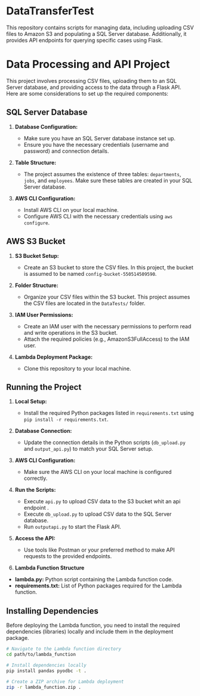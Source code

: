 # DataTransferTest

This repository contains scripts for managing data, including uploading CSV files to Amazon S3 and populating a SQL Server database. Additionally, it provides API endpoints for querying specific cases using Flask.

# Data Processing and API Project

This project involves processing CSV files, uploading them to an SQL Server database, and providing access to the data through a Flask API. Here are some considerations to set up the required components:

## SQL Server Database

1. **Database Configuration:**
   - Make sure you have an SQL Server database instance set up.
   - Ensure you have the necessary credentials (username and password) and connection details.

2. **Table Structure:**
   - The project assumes the existence of three tables: `departments`, `jobs`, and `employees`. Make sure these tables are created in your SQL Server database.

3. **AWS CLI Configuration:**
   - Install AWS CLI on your local machine.
   - Configure AWS CLI with the necessary credentials using `aws configure`.

## AWS S3 Bucket

1. **S3 Bucket Setup:**
   - Create an S3 bucket to store the CSV files. In this project, the bucket is assumed to be named `config-bucket-550514509590`.

2. **Folder Structure:**
   - Organize your CSV files within the S3 bucket. This project assumes the CSV files are located in the `DataTests/` folder.

3. **IAM User Permissions:**
   - Create an IAM user with the necessary permissions to perform read and write operations in the S3 bucket.
   - Attach the required policies (e.g., AmazonS3FullAccess) to the IAM user.
4. **Lambda Deployment Package:**
   - Clone this repository to your local machine.
## Running the Project

1. **Local Setup:**
   - Install the required Python packages listed in `requirements.txt` using `pip install -r requirements.txt`.

2. **Database Connection:**
   - Update the connection details in the Python scripts (`db_upload.py` and `output_api.py`) to match your SQL Server setup.

3. **AWS CLI Configuration:**
   - Make sure the AWS CLI on your local machine is configured correctly.

4. **Run the Scripts:**
   - Execute `api.py` to upload CSV data to the S3 bucket whit an api endpoint .
   - Execute `db_upload.py` to upload CSV data to the SQL Server database.
   - Run `outputapi.py` to start the Flask API.

5. **Access the API:**
   - Use tools like Postman or your preferred method to make API requests to the provided endpoints.
6. **Lambda Function Structure**

- **lambda.py:** Python script containing the Lambda function code.
- **requirements.txt:** List of Python packages required for the Lambda function.

## Installing Dependencies

Before deploying the Lambda function, you need to install the required dependencies (libraries) locally and include them in the deployment package.

```bash
# Navigate to the Lambda function directory
cd path/to/lambda_function

# Install dependencies locally
pip install pandas pyodbc -t .

# Create a ZIP archive for Lambda deployment
zip -r lambda_function.zip .

